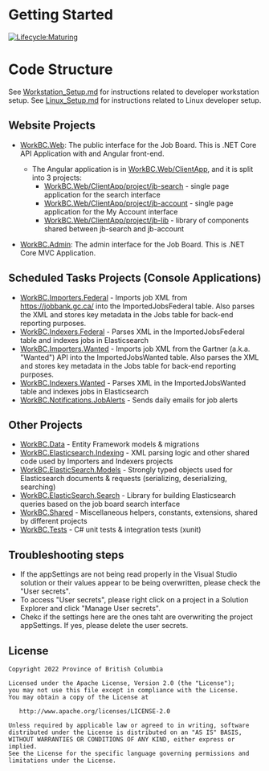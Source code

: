 # Getting Started

[![Lifecycle:Maturing](https://img.shields.io/badge/Lifecycle-Maturing-007EC6)](https://github.com/bcgov/workbc-main)

# Code Structure

See [Workstation_Setup.md](docs/Workstation_Setup.md) for instructions related to developer workstation setup.
See [Linux_Setup.md](docs/Linux_Setup.md) for instructions related to Linux developer setup.

## Website Projects

* [WorkBC.Web](src/WorkBC.Web):  The public interface for the Job Board.  This is .NET Core API Application with and Angular front-end.
    * The Angular application is in [WorkBC.Web/ClientApp](src/WorkBC.Web/ClientApp), and it is split into 3 projects:
        * [WorkBC.Web/ClientApp/project/jb-search](src/WorkBC.Web/ClientApp/project/jb-search) - single page application for the search interface
        * [WorkBC.Web/ClientApp/project/jb-account](src/WorkBC.Web/ClientApp/project/jb-account) - single page application for the My Account interface
        * [WorkBC.Web/ClientApp/project/jb-lib](src/WorkBC.Web/ClientApp/project/jb-lib) - library of components shared between jb-search and jb-account

* [WorkBC.Admin](src/WorkBC.Admin):  The admin interface for the Job Board.  This is .NET Core MVC Application.

## Scheduled Tasks Projects (Console Applications)

* [WorkBC.Importers.Federal](src/WorkBC.Importers.Federal) - Imports job XML from https://jobbank.gc.ca/ into the ImportedJobsFederal table. Also parses the XML and stores key metadata in the Jobs table for back-end reporting purposes.
* [WorkBC.Indexers.Federal](src/WorkBC.Indexers.Federal) - Parses XML in the ImportedJobsFederal table and indexes jobs in Elasticsearch
* [WorkBC.Importers.Wanted](src/WorkBC.Importers.Wanted) - Imports job XML from the Gartner (a.k.a. "Wanted") API into the ImportedJobsWanted table. Also parses the XML and stores key metadata in the Jobs table for back-end reporting purposes.
* [WorkBC.Indexers.Wanted](src/WorkBC.Indexers.Wanted) - Parses XML in the ImportedJobsWanted table and indexes jobs in Elasticsearch
* [WorkBC.Notifications.JobAlerts](src/WorkBC.Notifications.JobAlerts) - Sends daily emails for job alerts

## Other Projects

* [WorkBC.Data](src/WorkBC.Data) - Entity Framework models & migrations
* [WorkBC.Elasticsearch.Indexing](src/WorkBC.Elasticsearch.Indexing) - XML parsing logic and other shared code used by Importers and Indexers projects
* [WorkBC.ElasticSearch.Models](src/WorkBC.ElasticSearch.Models) - Strongly typed objects used for Elasticsearch documents & requests (serializing, deserializing, searching)
* [WorkBC.ElasticSearch.Search](src/WorkBC.ElasticSearch.Search) - Library for building Elasticsearch queries based on the job board search interface
* [WorkBC.Shared](src/WorkBC.Shared) - Miscellaneous helpers, constants, extensions, shared by different projects
* [WorkBC.Tests](src/WorkBC.Tests) - C# unit tests & integration tests (xunit)

## Troubleshooting steps

* If the appSettings are not being read properly in the Visual Studio solution or their values appear to be being overwritten, please check the "User secrets".
* To access "User secrets", please right click on a project in a Solution Explorer and click "Manage User secrets".
* Chekc if the settings here are the ones taht are overwriting the project appSettings. If yes, please delete the user secrets.

## License

    Copyright 2022 Province of British Columbia

    Licensed under the Apache License, Version 2.0 (the "License");
    you may not use this file except in compliance with the License.
    You may obtain a copy of the License at

       http://www.apache.org/licenses/LICENSE-2.0

    Unless required by applicable law or agreed to in writing, software
    distributed under the License is distributed on an "AS IS" BASIS,
    WITHOUT WARRANTIES OR CONDITIONS OF ANY KIND, either express or implied.
    See the License for the specific language governing permissions and
    limitations under the License.
